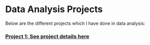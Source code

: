 # Data Analysis Projects

Below are the different projects which I have done in data analysis:


### [Project 1: See project details here](https://github.com/bukkywins/Data-Analysis_Project-1/blob/main/Project-1_Details.md)
